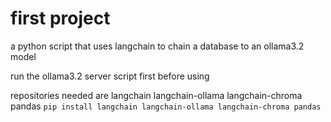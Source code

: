# first project
 a python script that uses langchain to chain a database to an ollama3.2 model

 run the ollama3.2 server script first before using

 repositories needed are
    langchain
    langchain-ollama
    langchain-chroma
    pandas
`pip install langchain langchain-ollama langchain-chroma pandas`
